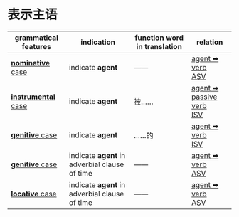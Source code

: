 # 表示主语

|grammatical features|indication|function word in translation|relation|
|-|-|-|-|
|[**nominative** case](https://assets-hk.wikipali.org/pali-handbook/zh-Hans/declension/acc.html)|indicate **agent**|——|[agent ➡ verb<br>ASV](https://assets-hk.wikipali.org/pali-handbook/zh-Hans/basic-relation/nom/nom-asv.html)|
|[**instrumental** case](https://assets-hk.wikipali.org/pali-handbook/zh-Hans/declension/nom.html)|indicate **agent**|被……|[agent ➡ passive verb<br>ISV](https://assets-hk.wikipali.org/pali-handbook/zh-Hans/basic-relation/instr/instr-isv.html)|
|[**genitive** case](https://assets-hk.wikipali.org/pali-handbook/zh-Hans/declension/gen.html)|indicate **agent**|……的|[agent ➡ verb<br>ISV](https://assets-hk.wikipali.org/pali-handbook/zh-Hans/basic-relation/gen/gen-isv.html)|
|[**genitive** case](https://assets-hk.wikipali.org/pali-handbook/zh-Hans/declension/gen.html)|indicate **agent** in adverbial clause of time|——|[agent ➡ verb<br>ASV](https://assets-hk.wikipali.org/pali-handbook/zh-Hans/basic-relation/gen/gen-isv.html)|
|[**locative** case](https://assets-hk.wikipali.org/pali-handbook/zh-Hans/declension/lov.html)|indicate **agent** in adverbial clause of time|——|[agent ➡ verb<br>ASV](https://assets-hk.wikipali.org/pali-handbook/zh-Hans/basic-relation/gen/gen-isv.html)|
